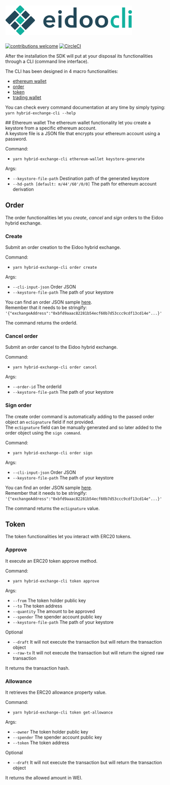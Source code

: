 # <img src="logo.svg" alt="OpenZeppelin" width="400px">

[![contributions welcome](https://img.shields.io/badge/contributions-welcome-brightgreen.svg?style=flat)](https://github.com/eidoo/hybrid-exchange-sdk/issues)
[![CircleCI](https://circleci.com/gh/eidoo/hybrid-exchange-sdk/tree/dev.svg?style=svg)](https://circleci.com/gh/eidoo/hybrid-exchange-sdk/tree/dev)

After the installation the SDK will put at your disposal its functionalities through a CLI (command line interface).

The CLI has been designed in 4 macro functionalities:
- [ethereum wallet]()
- [order]()
- [token]()
- [trading wallet]()

You can check every command documentation at any time by simply typing: `yarn hybrid-exchange-cli --help`

## Ethereum wallet
The ethereum wallet functionality let you create a keystore from a specific ethereum account.<br>
A keystore file is a JSON file that encrypts your ethereum account using a password.

Command:<br>
- `yarn hybrid-exchange-cli ethereum-wallet keystore-generate`

Args:<br>
- `--keystore-file-path` Destination path of the generated keystore <br>
- `--hd-path [default: m/44'/60'/0/0]` The path for ethereum account derivation

## Order
The order functionalities let you *create*, *cancel* and *sign* orders to the Eidoo hybrid exchange.

### Create
Submit an order creation to the Eidoo hybrid exchange.

Command:<br>
- `yarn hybrid-exchange-cli order create`

Args:<br>
- `--cli-input-json` Order JSON <br>
- `--keystore-file-path` The path of your keystore

You can find an order JSON sample [here](../../examples/lib/orders/createOrder.js).<br>
Remember that it needs to be stringify: `'{"exchangeAddress":"0xbfd9aaac82281b54ecf60b7d53ccc9cdf13cd14e"...}'`

The command returns the orderId.

### Cancel order
Submit an order cancel to the Eidoo hybrid exchange.

Command:<br>
- `yarn hybrid-exchange-cli order cancel`

Args:<br>
- `--order-id` The orderId<br>
- `--keystore-file-path` The path of your keystore

### Sign order
The create order command is automatically adding to the passed order object an `ecSignature` field if not provided.<br>
The `ecSignature` field can be manually generated and so later added to the order object using the `sign command`.

Command:<br>
- `yarn hybrid-exchange-cli order sign`

Args:<br>
- `--cli-input-json` Order JSON <br>
- `--keystore-file-path` The path of your keystore

You can find an order JSON sample [here](../../examples/lib/orders/createOrder.js).<br>
Remember that it needs to be stringify: `'{"exchangeAddress":"0xbfd9aaac82281b54ecf60b7d53ccc9cdf13cd14e"...}'`

The command returns the `ecSignature` value.

## Token
The token functionalities let you interact with ERC20 tokens.

### Approve
It execute an ERC20 token approve method.

Command:<br>
- `yarn hybrid-exchange-cli token approve`

Args:<br>
- `--from` The token holder public key<br>
- `--to` The token address<br>
- `--quantity` The amount to be approved<br>
- `--spender` The spender account public key<br>
- `--keystore-file-path` The path of your keystore<br>

Optional
- `--draft` It will not execute the transaction but will return the transaction object<br>
- `--raw-tx` It will not execute the transaction but will return the signed raw transaction

It returns the transaction hash.

### Allowance
It retrieves the ERC20 allowance property value.

Command:<br>
- `yarn hybrid-exchange-cli token get-allowance`

Args:<br>
- `--owner` The token holder public key<br>
- `--spender` The spender account public key<br>
- `--token` The token address

Optional
- `--draft` It will not execute the transaction but will return the transaction object

It returns the allowed amount in WEI.